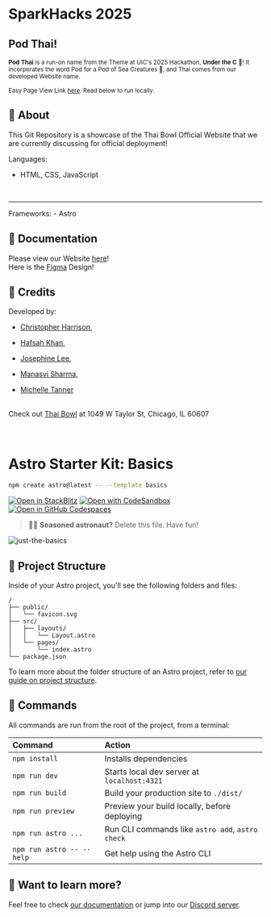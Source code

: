 # SparkHacks 2025
## Pod Thai!
<sup>**Pod Thai** is a run-on name from the Theme at UIC's 2025 Hackathon, **Under the C** 🪸! It incorporates the word Pod for a Pod of Sea Creatures 🐬, and Thai comes from our developed Website name. <sup>

<sup> Easy Page View Link <a href="https://95jkkh64-4321.use.devtunnels.ms/" target="_blank">here</a>. Read below to run locally. </sup>

## 🚀 About
This Git Repository is a showcase of the Thai Bowl Official Website that we are currently discussing for official deployment!

Languages: 
- HTML, CSS, JavaScript
<br>
<hr>
Frameworks: 
- Astro

## 📜 Documentation
Please view our Website <a href="https://95jkkh64-4321.use.devtunnels.ms/" target="_blank">here</a>!  <br>
Here is the [Figma](https://www.figma.com/design/fOv3IHvzo8Lq04Wo5iTMxj/Thai-Bowl-Redesign?node-id=0-1&t=NKGrzQCZv4t4ZpPz-1) Design!

## 🔔 Credits
Developed by: 

- [Christopher Harrison](https://github.com/ToppiTheThinker), 

- [Hafsah Khan](https://github.com/hafsahkhan1), 

- [Josephine Lee](https://github.com/abyssaldragonz), 

- [Manasvi Sharma](https://github.com/manasvi2006), 

- [Michelle Tanner](https://github.com/michelle-tanner/) <br><br>

Check out [Thai Bowl](https://thaibowltaylor.com/) at 1049 W Taylor St, Chicago, IL 60607
<br> <br> <br>


# Astro Starter Kit: Basics

```sh
npm create astro@latest -- --template basics
```

[![Open in StackBlitz](https://developer.stackblitz.com/img/open_in_stackblitz.svg)](https://stackblitz.com/github/withastro/astro/tree/latest/examples/basics)
[![Open with CodeSandbox](https://assets.codesandbox.io/github/button-edit-lime.svg)](https://codesandbox.io/p/sandbox/github/withastro/astro/tree/latest/examples/basics)
[![Open in GitHub Codespaces](https://github.com/codespaces/badge.svg)](https://codespaces.new/withastro/astro?devcontainer_path=.devcontainer/basics/devcontainer.json)

> 🧑‍🚀 **Seasoned astronaut?** Delete this file. Have fun!

![just-the-basics](https://github.com/withastro/astro/assets/2244813/a0a5533c-a856-4198-8470-2d67b1d7c554)

## 🚀 Project Structure

Inside of your Astro project, you'll see the following folders and files:

```text
/
├── public/
│   └── favicon.svg
├── src/
│   ├── layouts/
│   │   └── Layout.astro
│   └── pages/
│       └── index.astro
└── package.json
```

To learn more about the folder structure of an Astro project, refer to [our guide on project structure](https://docs.astro.build/en/basics/project-structure/).

## 🧞 Commands

All commands are run from the root of the project, from a terminal:

| Command                   | Action                                           |
| :------------------------ | :----------------------------------------------- |
| `npm install`             | Installs dependencies                            |
| `npm run dev`             | Starts local dev server at `localhost:4321`      |
| `npm run build`           | Build your production site to `./dist/`          |
| `npm run preview`         | Preview your build locally, before deploying     |
| `npm run astro ...`       | Run CLI commands like `astro add`, `astro check` |
| `npm run astro -- --help` | Get help using the Astro CLI                     |

## 👀 Want to learn more?

Feel free to check [our documentation](https://docs.astro.build) or jump into our [Discord server](https://astro.build/chat).
